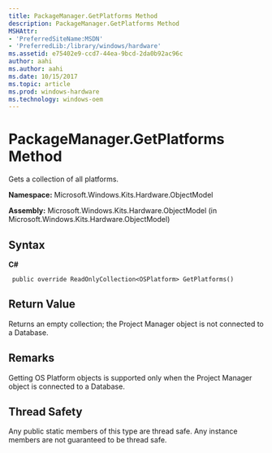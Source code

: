```yaml
---
title: PackageManager.GetPlatforms Method
description: PackageManager.GetPlatforms Method
MSHAttr:
- 'PreferredSiteName:MSDN'
- 'PreferredLib:/library/windows/hardware'
ms.assetid: e75402e9-ccd7-44ea-9bcd-2da0b92ac96c
author: aahi
ms.author: aahi
ms.date: 10/15/2017
ms.topic: article
ms.prod: windows-hardware
ms.technology: windows-oem
---
```


# PackageManager.GetPlatforms Method


Gets a collection of all platforms.

**Namespace:** Microsoft.Windows.Kits.Hardware.ObjectModel

**Assembly:** Microsoft.Windows.Kits.Hardware.ObjectModel (in Microsoft.Windows.Kits.Hardware.ObjectModel)

## <span id="Syntax"></span><span id="syntax"></span><span id="SYNTAX"></span>Syntax


**C#**

` public override ReadOnlyCollection<OSPlatform> GetPlatforms()`

## <span id="Return_Value"></span><span id="return_value"></span><span id="RETURN_VALUE"></span>Return Value


Returns an empty collection; the Project Manager object is not connected to a Database.

## <span id="Remarks"></span><span id="remarks"></span><span id="REMARKS"></span>Remarks


Getting OS Platform objects is supported only when the Project Manager object is connected to a Database.

## <span id="Thread_Safety"></span><span id="thread_safety"></span><span id="THREAD_SAFETY"></span>Thread Safety


Any public static members of this type are thread safe. Any instance members are not guaranteed to be thread safe.

 

 






